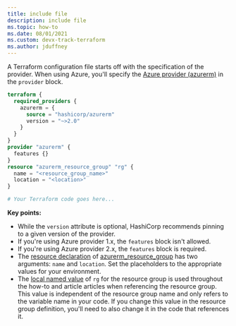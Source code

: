 ```yaml
---
title: include file
description: include file
ms.topic: how-to
ms.date: 08/01/2021
ms.custom: devx-track-terraform
ms.author: jduffney
---
```


A Terraform configuration file starts off with the specification of the provider. When using Azure, you'll specify the [Azure provider (azurerm)](https://www.terraform.io/docs/providers/azurerm/index.html) in the `provider` block.

```terraform
terraform {
  required_providers {
    azurerm = {
      source = "hashicorp/azurerm"
      version = "~>2.0"
    }
  }
}
provider "azurerm" {
  features {}
}
resource "azurerm_resource_group" "rg" {
  name = "<resource_group_name>"
  location = "<location>"
}

# Your Terraform code goes here...

```

**Key points:**

- While the `version` attribute is optional, HashiCorp recommends pinning to a given version of the provider. 
- If you're using Azure provider 1.x, the `features` block isn't allowed.
- If you're using Azure provider 2.x, the `features` block is required.
- The [resource declaration](https://www.terraform.io/docs/configuration/resources.html) of [azurerm_resource_group](https://www.terraform.io/docs/providers/azurerm/r/resource_group.html) has two arguments: `name` and `location`. Set the placeholders to the appropriate values for your environment.
- The [local named value](https://www.terraform.io/docs/configuration/expressions.html#references-to-named-values) of `rg` for the resource group is used throughout the how-to and article articles when referencing the resource group. This value is independent of the resource group name and only refers to the variable name in your code. If you change this value in the resource group definition, you'll need to also change it in the code that references it.